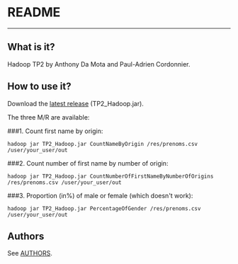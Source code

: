 # README
----

## What is it?
Hadoop TP2 by Anthony Da Mota and Paul-Adrien Cordonnier.


## How to use it?

Download the [latest release][last release] (TP2_Hadoop.jar).

The three M/R are available:

###1. Count first name by origin:

`hadoop jar TP2_Hadoop.jar CountNameByOrigin /res/prenoms.csv /user/your_user/out`

###2. Count number of first name by number of origin:

`hadoop jar TP2_Hadoop.jar CountNumberOfFirstNameByNumberOfOrigins /res/prenoms.csv /user/your_user/out`

###3. Proportion (in%) of male or female (which doesn't work):

`hadoop jar TP2_Hadoop.jar PercentageOfGender /res/prenoms.csv /user/your_user/out`

## Authors
See [AUTHORS][AUTHORS].


[AUTHORS]: <AUTHORS>
[last release]: <https://github.com/Meldoyo/TP2Hadoop/releases/latest>